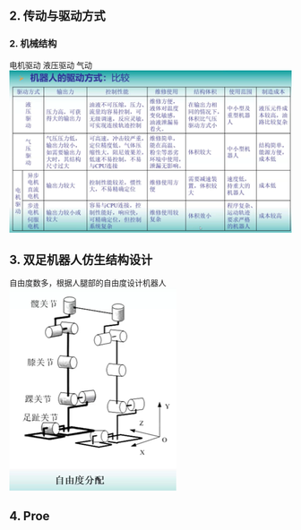 
## 2. 传动与驱动方式

### 2. 机械结构
电机驱动
液压驱动
气动
![20200402142211.png](https://raw.githubusercontent.com/s974534426/Img_for_notes/master/20200402142211.png)

## 3. 双足机器人仿生结构设计
自由度数多，根据人腿部的自由度设计机器人
![20200402143532.png](https://raw.githubusercontent.com/s974534426/Img_for_notes/master/20200402143532.png)

## 4. Proe